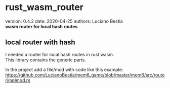 # rust_wasm_router

[comment]: # (lmake_readme cargo.toml data start)
version: 0.4.2  date: 2020-04-25 authors: Luciano Bestia  
**wasm router for local hash routes**

[comment]: # (lmake_readme cargo.toml data end)  

## local router with hash

I needed a router for local hash routes in rust wasm.  
This library contains the generic parts.  

In the project add a file/mod with code like this example:  
<https://github.com/LucianoBestia/mem6_game/blob/master/mem6/src/routerimplmod.rs>  
